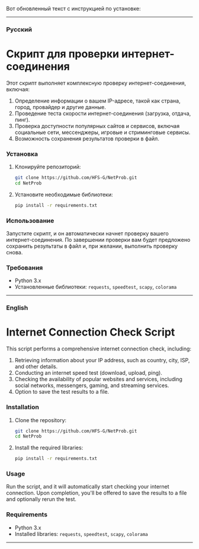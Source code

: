 Вот обновленный текст с инструкцией по установке:

---

### Русский

# Скрипт для проверки интернет-соединения

Этот скрипт выполняет комплексную проверку интернет-соединения, включая:

1. Определение информации о вашем IP-адресе, такой как страна, город, провайдер и другие данные.
2. Проведение теста скорости интернет-соединения (загрузка, отдача, пинг).
3. Проверка доступности популярных сайтов и сервисов, включая социальные сети, мессенджеры, игровые и стриминговые сервисы.
4. Возможность сохранения результатов проверки в файл.

### Установка

1. Клонируйте репозиторий:

   ```bash
   git clone https://github.com/HFS-G/NetProb.git
   cd NetProb
   ```

2. Установите необходимые библиотеки:

   ```bash
   pip install -r requirements.txt
   ```

### Использование

Запустите скрипт, и он автоматически начнет проверку вашего интернет-соединения. По завершении проверки вам будет предложено сохранить результаты в файл и, при желании, выполнить проверку снова.

### Требования

- Python 3.x
- Установленные библиотеки: `requests`, `speedtest`, `scapy`, `colorama`

---

### English

# Internet Connection Check Script

This script performs a comprehensive internet connection check, including:

1. Retrieving information about your IP address, such as country, city, ISP, and other details.
2. Conducting an internet speed test (download, upload, ping).
3. Checking the availability of popular websites and services, including social networks, messengers, gaming, and streaming services.
4. Option to save the test results to a file.

### Installation

1. Clone the repository:

   ```bash
   git clone https://github.com/HFS-G/NetProb.git
   cd NetProb
   ```

2. Install the required libraries:

   ```bash
   pip install -r requirements.txt
   ```

### Usage

Run the script, and it will automatically start checking your internet connection. Upon completion, you'll be offered to save the results to a file and optionally rerun the test.

### Requirements

- Python 3.x
- Installed libraries: `requests`, `speedtest`, `scapy`, `colorama`

---
